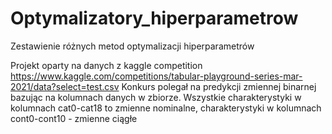 # Optymalizatory_hiperparametrow
Zestawienie różnych metod optymalizacji hiperparametrów 


Projekt oparty na danych z kaggle competition https://www.kaggle.com/competitions/tabular-playground-series-mar-2021/data?select=test.csv
Konkurs polegał na predykcji zmiennej binarnej bazując na kolumnach danych w zbiorze. Wszystkie charakterystyki w kolumnach cat0-cat18 to zmienne nominalne, charakterystyki w kolumnach cont0-cont10 - zmienne ciągłe


